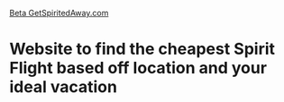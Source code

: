 [Beta GetSpiritedAway.com](https://www.getspiritedaway.com/)

# Website to find the cheapest Spirit Flight based off location and your ideal vacation
